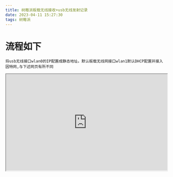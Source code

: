 ```yaml
---
title: 树莓派板载无线接收+usb无线发射记录
date: 2023-04-11 15:27:30
tags: 树莓派
---
```

# 流程如下
<!--more-->

```
将usb无线接口wlan0的IP配置成静态地址。默认板载无线网接口wlan1默认DHCP配置并接入因特网,与下述网页有所不同
```

<div style="position: relative; padding: 30% 45%;">
<iframe style="position: absolute; width: 100%; height: 100%; left: 0; top: 0;" src="https://shumeipai.nxez.com/2018/03/13/raspberry-pi-double-network-cards-for-wireless-hotspot.html" frameborder="1" scrolling="yes" width="320" height="240"
</iframe>
</div>

## 网页备份
```
配置网络
安装 dnsmasq 和 hostapd

1
2
sudo apt-get update
sudo apt-get install dnsmasq hostapd udhcpd
将无线接口wlan0的IP配置成静态地址。外置无线网接口wlan1默认DHCP配置并接入因特网。在树莓派系统中，默认是DHCPCD配置网络接口。所以要告诉系统我们给wlan0分配静态IP地址，操作是打开配置文件并增加配置参数指令。


sudo vi /etc/dhcpcd.conf

interface wlan0
static ip_address=192.168.88.1/24
修改 /etc/network/interfaces 设置wlan1为 DHCP 并自动连接WIFI，wlan0 为固定IP

# 表示使用localhost
auto lo 
iface lo inet loopback
 
# wlan1 自动获取IP
auto wlan1
iface wlan1 inet dhcp
pre-up wpa_supplicant -Dwext -i wlan1 -c /etc/wpa_supplicant/wpa_supplicant.conf -B
 
# wlan0 为静态IP
auto wlan0
allow-hotplug wlan0
iface wlan0 inet static
address 192.168.88.1
netmask 255.255.255.0
重启树莓派


sudo service dhcpcd restart
sudo reboot
配置 UDHCP
编辑配置文件/etc/udhcpd.conf


start 192.168.88.100 #配置网段
end 192.168.88.150
interface wlan0 # The device uDHCP listens on.
remaining yes
opt dns 192.168.1.1 8.8.8.8
opt subnet 255.255.255.0
opt router 192.168.88.1 # 无线lan网段
opt lease 864000 # 租期10天
配置 HOSTAPD
创建hostapd.conf

1
sudo vi /etc/hostapd/hostapd.conf
添加如下配置

interface=wlan0
driver=nl80211
ssid=H-Pi
hw_mode=g
channel=6
wmm_enabled=1
macaddr_acl=0
auth_algs=1
ignore_broadcast_ssid=0
wpa=2
wpa_passphrase=abc12345
wpa_key_mgmt=WPA-PSK
rsn_pairwise=CCMP
修改 /etc/default/hostapd ，让系统每次启动都自动加载AP模式下的配置。


DAEMON_CONF="/etc/hostapd/hostapd.conf"
设置开机启动


sudo update-rc.d hostapd enable
配置 DNSMASQ
备份默认配置文件

sudo mv /etc/dnsmasq.conf /etc/dnsmasq.conf.bak
添加以下内容

interface=wlan0
bind-interfaces
server=218.2.2.2
server=114.114.114.114
server=8.8.8.8
domain-needed
bogus-priv
dhcp-range=192.168.88.2,192.168.88.254,12h
设置 IPV4 转发
打开系统配置文件sysctl.conf，去掉IPV4转发那一行的#注释


sudo vi /etc/sysctl.conf

# Uncomment the next line toenable packet forwarding for IPv4
net.ipv4.ip_forward=1
外置无线接口共享给wlan0上网，需要配置NAT：

sudo iptables -F
sudo iptables -X
sudo iptables -t nat -APOSTROUTING -o wlan1 -j MASQUERADE
sudo iptables -A FORWARD -i wlan1 -o wlan0 -m state --state RELATED,ESTABLISHED -j ACCEPT
sudo iptables -A FORWARD -i wlan0 -o wlan1 -j ACCEPT
保存以上防火墙规则


sudo sh -c "iptables-save> /etc/iptables.ipv4.nat"
在/etc/network/interfaces 末尾增加一行，设置为开机启动


up iptables-restore < /etc/iptables.ipv4.nat
编辑 /etc/network/if-pre-up.d/iptables
添加下面两行代码：

#!/bin/bash
/sbin/iptables-restore < /etc/iptables.ipv4.nat
保存退出，然后修改 iptables 权限：

sudo chmod 755 /etc/network/if-pre-up.d/iptables
通过获取DHCPCD来运行NAT需要创建一个新文件

sudo vi /lib/dhcpcd/dhcpcd-hooks/70-ipv4-nat
sudo iptables-restore < /etc/iptables.ipv4.nat
重启服务及树莓派

sudo service hostapd start
sudo service dnsmasq start
sudo reboot
其他配置
设置 wlan1 自动连接区域内WIFI

sudo vi /etc/wpa_supplicant/wpa_supplicant.conf
在文件的末尾添加WIFI网络的名称以及密码，将要连接的wifi名称和密码替换即可。

network={
    ssid="SSID"
    psk="wifi_password"
}
使用sudo wpa_cli reconfigure命令启动连接

pi@raspberrypi:~ $ sudo wpa_cli reconfigure
Selected interface 'wlan0'
OK
转自小莱沃
```

## 命令简记
```
iwconfig  //用于查看无线网络，如果你设备上有无线网卡此时可用此命令来查看
lsusb   //查看usb,USB无线网卡是否已经被系统识别
lsmod  //查看内核模块是否支持你的无线网卡
sudo ifdown wlan0  //关闭wlan0
sudo ifup wlan0  //启用wlan0
```

<div style="position: relative; padding: 30% 45%;">
<iframe style="position: absolute; width: 100%; height: 100%; left: 0; top: 0;" src="https://www.raspberrypi.com/documentation/computers/configuration.html#setting-up-a-routed-wireless-access-point.html" frameborder="1" scrolling="yes" width="320" height="240"
</iframe>
</div>